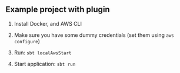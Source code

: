 ## Example project with plugin

1. Install Docker, and AWS CLI

2. Make sure you have some dummy credentials (set them using `aws configure`)

2. Run: `sbt localAwsStart`

3. Start application: `sbt run`